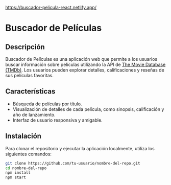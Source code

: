 https://buscador-pelicula-react.netlify.app/
# Buscador de Películas

## Descripción
Buscador de Películas es una aplicación web que permite a los usuarios buscar información sobre películas utilizando la API de [The Movie Database (TMDb)](https://www.themoviedb.org/). Los usuarios pueden explorar detalles, calificaciones y reseñas de sus películas favoritas.

## Características
- Búsqueda de películas por título.
- Visualización de detalles de cada película, como sinopsis, calificación y año de lanzamiento.
- Interfaz de usuario responsiva y amigable.

## Instalación
Para clonar el repositorio y ejecutar la aplicación localmente, utiliza los siguientes comandos:

```bash
git clone https://github.com/tu-usuario/nombre-del-repo.git
cd nombre-del-repo
npm install
npm start
